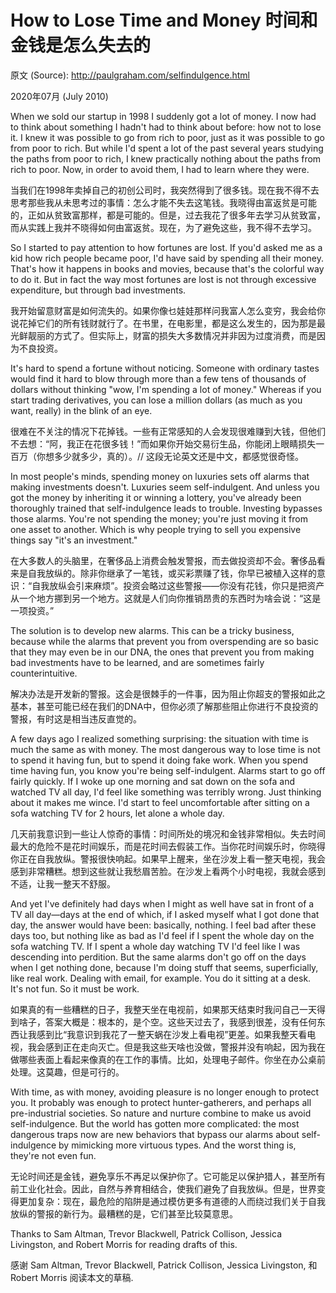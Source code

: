 # How to Lose Time and Money 时间和金钱是怎么失去的

原文 (Source): <http://paulgraham.com/selfindulgence.html>

2020年07月 (July 2010)

When we sold our startup in 1998 I suddenly got a lot of money. I now had to think about something I hadn't had to think about before: how not to lose it. I knew it was possible to go from rich to poor, just as it was possible to go from poor to rich. But while I'd spent a lot of the past several years studying the paths from poor to rich, I knew practically nothing about the paths from rich to poor. Now, in order to avoid them, I had to learn where they were.

当我们在1998年卖掉自己的初创公司时，我突然得到了很多钱。现在我不得不去思考那些我从未思考过的事情：怎么才能不失去这笔钱。我晓得由富返贫是可能的，正如从贫致富那样，都是可能的。但是，过去我花了很多年去学习从贫致富，而从实践上我并不晓得如何由富返贫。现在，为了避免这些，我不得不去学习。

So I started to pay attention to how fortunes are lost. If you'd asked me as a kid how rich people became poor, I'd have said by spending all their money. That's how it happens in books and movies, because that's the colorful way to do it. But in fact the way most fortunes are lost is not through excessive expenditure, but through bad investments.

我开始留意财富是如何流失的。如果你像乜娃娃那样问我富人怎么变穷，我会给你说花掉它们的所有钱财就行了。在书里，在电影里，都是这么发生的，因为那是最光鲜靓丽的方式了。但实际上，财富的损失大多数情况并非因为过度消费，而是因为不良投资。

It's hard to spend a fortune without noticing. Someone with ordinary tastes would find it hard to blow through more than a few tens of thousands of dollars without thinking "wow, I'm spending a lot of money." Whereas if you start trading derivatives, you can lose a million dollars (as much as you want, really) in the blink of an eye.

很难在不关注的情况下花掉钱。一些有正常感知的人会发现很难赚到大钱，但他们不去想：“阿，我正在花很多钱！”而如果你开始交易衍生品，你能闭上眼睛损失一百万（你想多少就多少，真的）。// 这段无论英文还是中文，都感觉很奇怪。

In most people's minds, spending money on luxuries sets off alarms that making investments doesn't. Luxuries seem self-indulgent. And unless you got the money by inheriting it or winning a lottery, you've already been thoroughly trained that self-indulgence leads to trouble. Investing bypasses those alarms. You're not spending the money; you're just moving it from one asset to another. Which is why people trying to sell you expensive things say "it's an investment."

在大多数人的头脑里，在奢侈品上消费会触发警报，而去做投资却不会。奢侈品看来是自我放纵的。除非你继承了一笔钱，或买彩票赚了钱，你早已被植入这样的意识：“自我放纵会引来麻烦”。投资会略过这些警报——你没有花钱，你只是把资产从一个地方挪到另一个地方。这就是人们向你推销昂贵的东西时为啥会说：“这是一项投资。”

The solution is to develop new alarms. This can be a tricky business, because while the alarms that prevent you from overspending are so basic that they may even be in our DNA, the ones that prevent you from making bad investments have to be learned, and are sometimes fairly counterintuitive.

解决办法是开发新的警报。这会是很棘手的一件事，因为阻止你超支的警报如此之基本，甚至可能已经在我们的DNA中，但你必须了解那些阻止你进行不良投资的警报，有时这是相当违反直觉的。

A few days ago I realized something surprising: the situation with time is much the same as with money. The most dangerous way to lose time is not to spend it having fun, but to spend it doing fake work. When you spend time having fun, you know you're being self-indulgent. Alarms start to go off fairly quickly. If I woke up one morning and sat down on the sofa and watched TV all day, I'd feel like something was terribly wrong. Just thinking about it makes me wince. I'd start to feel uncomfortable after sitting on a sofa watching TV for 2 hours, let alone a whole day.

几天前我意识到一些让人惊奇的事情：时间所处的境况和金钱非常相似。失去时间最大的危险不是花时间娱乐，而是花时间去假装工作。当你花时间娱乐时，你晓得你正在自我放纵。警报很快响起。如果早上醒来，坐在沙发上看一整天电视，我会感到非常糟糕。想到这些就让我愁眉苦脸。在沙发上看两个小时电视，我就会感到不适，让我一整天不舒服。

And yet I've definitely had days when I might as well have sat in front of a TV all day—days at the end of which, if I asked myself what I got done that day, the answer would have been: basically, nothing. I feel bad after these days too, but nothing like as bad as I'd feel if I spent the whole day on the sofa watching TV. If I spent a whole day watching TV I'd feel like I was descending into perdition. But the same alarms don't go off on the days when I get nothing done, because I'm doing stuff that seems, superficially, like real work. Dealing with email, for example. You do it sitting at a desk. It's not fun. So it must be work.

如果真的有一些糟糕的日子，我整天坐在电视前，如果那天结束时我问自己一天得到啥子，答案大概是：根本的，是个空。这些天过去了，我感到很差，没有任何东西让我感到比“我意识到我花了一整天蜗在沙发上看电视”更差。如果我整天看电视，我会感到正在走向灭亡。但是我这些天啥也没做，警报并没有响起，因为我在做哪些表面上看起来像真的在工作的事情。比如，处理电子邮件。你坐在办公桌前处理。这莫趣，但是可行的。

With time, as with money, avoiding pleasure is no longer enough to protect you. It probably was enough to protect hunter-gatherers, and perhaps all pre-industrial societies. So nature and nurture combine to make us avoid self-indulgence. But the world has gotten more complicated: the most dangerous traps now are new behaviors that bypass our alarms about self-indulgence by mimicking more virtuous types. And the worst thing is, they're not even fun.

无论时间还是金钱，避免享乐不再足以保护你了。它可能足以保护猎人，甚至所有前工业化社会。因此，自然与养育相结合，使我们避免了自我放纵。但是，世界变得更加复杂：现在，最危险的陷阱是通过模仿更多有道德的人而绕过我们关于自我放纵的警报的新行为。最糟糕的是，它们甚至比较莫意思。 



Thanks to Sam Altman, Trevor Blackwell, Patrick Collison, Jessica Livingston, and Robert Morris for reading drafts of this.

感谢 Sam Altman, Trevor Blackwell, Patrick Collison, Jessica Livingston, 和 Robert Morris 阅读本文的草稿.
